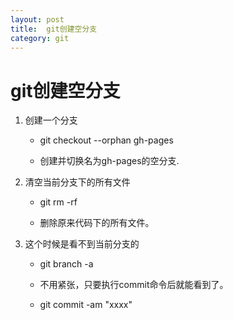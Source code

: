 ```yaml
---
layout:	post
title:	git创建空分支
category: git
---
```


# git创建空分支

1. 创建一个分支

	* git checkout --orphan gh-pages

	* 创建并切换名为gh-pages的空分支.

2. 清空当前分支下的所有文件

	* git rm -rf

	* 删除原来代码下的所有文件。

3. 这个时候是看不到当前分支的

	* git branch -a

	* 不用紧张，只要执行commit命令后就能看到了。

	* git commit -am "xxxx"
